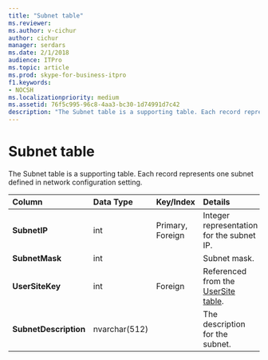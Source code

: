 ```yaml
---
title: "Subnet table"
ms.reviewer: 
ms.author: v-cichur
author: cichur
manager: serdars
ms.date: 2/1/2018
audience: ITPro
ms.topic: article
ms.prod: skype-for-business-itpro
f1.keywords:
- NOCSH
ms.localizationpriority: medium
ms.assetid: 76f5c995-96c8-4aa3-bc30-1d74991d7c42
description: "The Subnet table is a supporting table. Each record represents one subnet defined in network configuration setting."
---
```


# Subnet table
 
The Subnet table is a supporting table. Each record represents one subnet defined in network configuration setting.
  
|**Column**|**Data Type**|**Key/Index**|**Details**|
|:-----|:-----|:-----|:-----|
|**SubnetIP** <br/> |int  <br/> |Primary, Foreign  <br/> |Integer representation for the subnet IP.  <br/> |
|**SubnetMask** <br/> |int  <br/> ||Subnet mask.  <br/> |
|**UserSiteKey** <br/> |int  <br/> |Foreign  <br/> |Referenced from the [UserSite table](usersite.md).  <br/> |
|**SubnetDescription** <br/> |nvarchar(512)  <br/> ||The description for the subnet.  <br/> |
   

